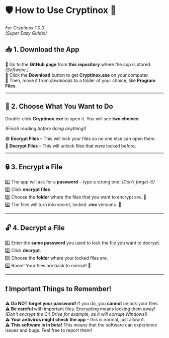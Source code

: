 # 🛡️ **How to Use Cryptinox** 🔐  
*For Cryptinox 1.0.0*  
*(Super Easy Guide!)*  

## 📥 **1. Download the App**  
🔗 Go to the **GitHub page** from **this repository** where the app is stored. *(Software.)*  
💾 Click the **Download** button to get **Cryptinox.exe** on your computer.  
💽 Then, move it from *downloads* to a folder of your choice, like **Program Files**.  

---

## 📂 **2. Choose What You Want to Do**  
Double-click **Cryptinox.exe** to open it. You will see **two choices**:  

*(Finish reading before doing anything!)*  

🟢 **Encrypt Files** – This will lock your files so no one else can open them.  
🔴 **Decrypt Files** – This will unlock files that were locked before.  

---

## 🔒 **3. Encrypt a File**  
1️⃣ The app will ask for a **password** – type a strong one! *(Don’t forget it!)*  
2️⃣ Click **encrypt files**  
3️⃣ Choose the **folder** where the files that you want to encrypt are. 📁  
4️⃣ The files will turn into secret, locked **.enc** versions. 🔐  

---

## 🔓 **4. Decrypt a File**  
1️⃣ Enter the **same password** you used to lock the file you want to decrypt.  
2️⃣ Click **decrypt**.  
3️⃣ Choose the **folder** where your locked files are.  
4️⃣ Boom! Your files are back to normal! 🎉  

---

## ❗ **Important Things to Remember!**  
⚠️ **Do NOT forget your password!** If you do, you **cannot** unlock your files.  
⚠️ **Be careful** with important files. Encrypting means locking them away! *(Don't encrypt the C:\ Drive for example, as it will corrupt Windows!)*  
⚠️ **Your antivirus might check the app** – this is normal, just allow it.  
⚠️ **This software is in beta!** This means that the software can experience issues and bugs. Feel free to report them!  
